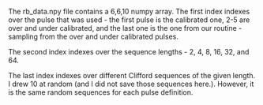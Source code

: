 The rb_data.npy file contains a 6,6,10 numpy array. The first index indexes over the pulse that was used - the first pulse is the calibrated one, 2-5 are over and under calibrated, and the last one is the one from our routine - sampling from the over and under calibrated pulses. 

The second index indexes over the sequence lengths - 2, 4, 8, 16, 32, and 64.

The last index indexes over different Clifford sequences of the given length. I drew 10 at random (and I did not save those sequences here.). However, it is the same random sequences for each pulse definition.
